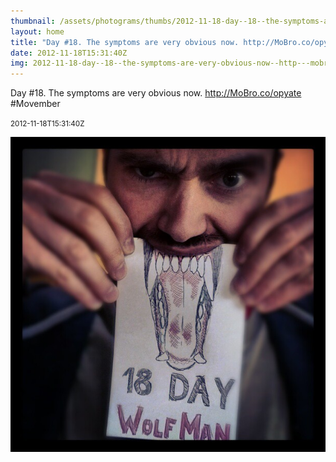 ```yaml
---
thumbnail: /assets/photograms/thumbs/2012-11-18-day--18--the-symptoms-are-very-obvious-now--http---mobro-co-opyate--movember.jpg
layout: home
title: "Day #18. The symptoms are very obvious now. http://MoBro.co/opyate #Movember"
date: 2012-11-18T15:31:40Z
img: 2012-11-18-day--18--the-symptoms-are-very-obvious-now--http---mobro-co-opyate--movember.jpg
---
```


Day #18. The symptoms are very obvious now. http://MoBro.co/opyate #Movember

<small>2012-11-18T15:31:40Z</small>

![Day #18. The symptoms are very obvious now. http://MoBro.co/opyate #Movember](2012-11-18-day--18--the-symptoms-are-very-obvious-now--http---mobro-co-opyate--movember.jpg)
